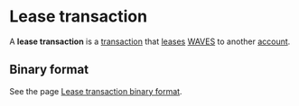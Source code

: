 # Lease transaction

A **lease transaction** is a [transaction](/en/blockchain/transaction.md) that [leases](/en/blockchain/leasing.md) [WAVES](/en/blockchain/token/waves.md) to another [account](/en/blockchain/account.md).

## Binary format

See the page [Lease transaction binary format](/en/blockchain/binary-format/transaction-binary-format/lease-transaction-binary-format.md).

